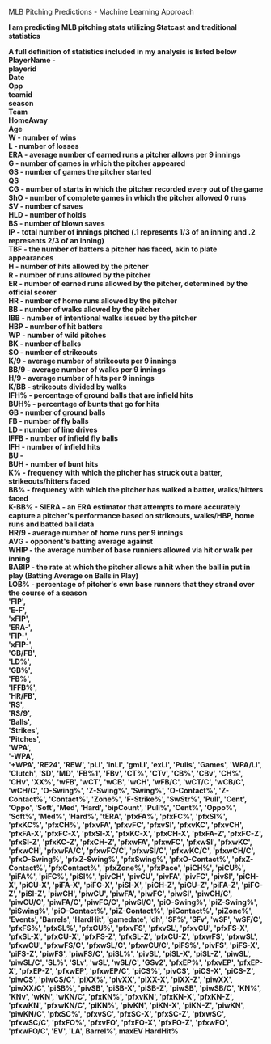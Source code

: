 MLB Pitching Predictions - Machine Learning Approach<b />

I am predicting MLB pitching stats utilizing Statcast and traditional statistics

A full definition of statistics included in my analysis is listed below <br />
PlayerName - <br />
playerid <br />
Date <br />
Opp <br />
teamid <br />
season <br />
Team <br />
HomeAway <br />
Age <br />
W - number of wins  <br />
L - number of losses <br />
ERA - average number of earned runs a pitcher allows per 9 innings <br />
G - number of games in which the pitcher appeared <br />
GS - number of games the pitcher started <br />
QS <br />
CG - number of starts in which the pitcher recorded every out of the game <br />
ShO - number of complete games in which the pitcher allowed 0 runs <br />
SV - number of saves <br />
HLD - number of holds <br />
BS - number of blown saves <br />
IP - total number of innings pitched (.1 represents 1/3 of an inning and .2 represents 2/3 of an inning) <br />
TBF - the number of batters a pitcher has faced, akin to plate appearances <br />
H - number of hits allowed by the pitcher <br />
R - number of runs allowed by the pitcher <br />
ER - number of earned runs allowed by the pitcher, determined by the official scorer <br />
HR - number of home runs allowed by the pitcher <br />
BB - number of walks allowed by the pitcher <br />
IBB - number of intentional walks issued by the pitcher <br />
HBP - number of hit batters <br />
WP - number of wild pitches <br />
BK - number of balks <br />
SO - number of strikeouts <br />
K/9 - average number of strikeouts per 9 innings <br />
BB/9 - average number of walks per 9 innings <br />
H/9 - average number of hits per 9 innings <br />
K/BB - strikeouts divided by walks <br />
IFH% - percentage of ground balls that are infield hits <br />
BUH% - percentage of bunts that go for hits <br />
GB - number of ground balls <br />
FB - number of fly balls <br />
LD - number of line drives <br />
IFFB - number of infield fly balls <br />
IFH - number of infield hits <br />
BU - <br />
BUH - number of bunt hits <br />
K% - frequency with which the pitcher has struck out a batter, strikeouts/hitters faced <br />
BB% - frequency with which the pitcher has walked a batter, walks/hitters faced <br />
K-BB% - 
SIERA - an ERA estimator that attempts to more accurately capture a pitcher's performance based on strikeouts, walks/HBP, home runs and batted ball data  <br />
HR/9 - average number of home runs per 9 innings  <br />
AVG - opponent's batting average against  <br />
WHIP - the average number of base runniers allowed via hit or walk per inning  <br />
BABIP - the rate at which the pitcher allows a hit when the ball in put in play (Batting Average on Balls in Play)  <br />
LOB% - percentage of pitcher's own base runners that they strand over the course of a season  <br />
 'FIP',  <br />
 'E-F',  <br />
 'xFIP',  <br />
 'ERA-',  <br />
 'FIP-',  <br />
 'xFIP-',  <br />
 'GB/FB',<br />
 'LD%',<br />
 'GB%',<br />
 'FB%',<br />
 'IFFB%',<br />
 'HR/FB',<br />
 'RS',<br />
 'RS/9',<br />
 'Balls',<br />
 'Strikes',<br />
 'Pitches',<br />
 'WPA',<br />
 '-WPA',<br />
 '+WPA',
 'RE24',
 'REW',
 'pLI',
 'inLI',
 'gmLI',
 'exLI',
 'Pulls',
 'Games',
 'WPA/LI',
 'Clutch',
 'SD',
 'MD',
 'FB%1',
 'FBv',
 'CT%',
 'CTv',
 'CB%',
 'CBv',
 'CH%',
 'CHv',
 'XX%',
 'wFB',
 'wCT',
 'wCB',
 'wCH',
 'wFB/C',
 'wCT/C',
 'wCB/C',
 'wCH/C',
 'O-Swing%',
 'Z-Swing%',
 'Swing%',
 'O-Contact%',
 'Z-Contact%',
 'Contact%',
 'Zone%',
 'F-Strike%',
 'SwStr%',
 'Pull',
 'Cent',
 'Oppo',
 'Soft',
 'Med',
 'Hard',
 'bipCount',
 'Pull%',
 'Cent%',
 'Oppo%',
 'Soft%',
 'Med%',
 'Hard%',
 'tERA',
 'pfxFA%',
 'pfxFC%',
 'pfxSI%',
 'pfxKC%',
 'pfxCH%',
 'pfxvFA',
 'pfxvFC',
 'pfxvSI',
 'pfxvKC',
 'pfxvCH',
 'pfxFA-X',
 'pfxFC-X',
 'pfxSI-X',
 'pfxKC-X',
 'pfxCH-X',
 'pfxFA-Z',
 'pfxFC-Z',
 'pfxSI-Z',
 'pfxKC-Z',
 'pfxCH-Z',
 'pfxwFA',
 'pfxwFC',
 'pfxwSI',
 'pfxwKC',
 'pfxwCH',
 'pfxwFA/C',
 'pfxwFC/C',
 'pfxwSI/C',
 'pfxwKC/C',
 'pfxwCH/C',
 'pfxO-Swing%',
 'pfxZ-Swing%',
 'pfxSwing%',
 'pfxO-Contact%',
 'pfxZ-Contact%',
 'pfxContact%',
 'pfxZone%',
 'pfxPace',
 'piCH%',
 'piCU%',
 'piFA%',
 'piFC%',
 'piSI%',
 'pivCH',
 'pivCU',
 'pivFA',
 'pivFC',
 'pivSI',
 'piCH-X',
 'piCU-X',
 'piFA-X',
 'piFC-X',
 'piSI-X',
 'piCH-Z',
 'piCU-Z',
 'piFA-Z',
 'piFC-Z',
 'piSI-Z',
 'piwCH',
 'piwCU',
 'piwFA',
 'piwFC',
 'piwSI',
 'piwCH/C',
 'piwCU/C',
 'piwFA/C',
 'piwFC/C',
 'piwSI/C',
 'piO-Swing%',
 'piZ-Swing%',
 'piSwing%',
 'piO-Contact%',
 'piZ-Contact%',
 'piContact%',
 'piZone%',
 'Events',
 'Barrels',
 'HardHit',
 'gamedate',
 'dh',
 'SF%',
 'SFv',
 'wSF',
 'wSF/C',
 'pfxFS%',
 'pfxSL%',
 'pfxCU%',
 'pfxvFS',
 'pfxvSL',
 'pfxvCU',
 'pfxFS-X',
 'pfxSL-X',
 'pfxCU-X',
 'pfxFS-Z',
 'pfxSL-Z',
 'pfxCU-Z',
 'pfxwFS',
 'pfxwSL',
 'pfxwCU',
 'pfxwFS/C',
 'pfxwSL/C',
 'pfxwCU/C',
 'piFS%',
 'pivFS',
 'piFS-X',
 'piFS-Z',
 'piwFS',
 'piwFS/C',
 'piSL%',
 'pivSL',
 'piSL-X',
 'piSL-Z',
 'piwSL',
 'piwSL/C',
 'SL%',
 'SLv',
 'wSL',
 'wSL/C',
 'GSv2',
 'pfxEP%',
 'pfxvEP',
 'pfxEP-X',
 'pfxEP-Z',
 'pfxwEP',
 'pfxwEP/C',
 'piCS%',
 'pivCS',
 'piCS-X',
 'piCS-Z',
 'piwCS',
 'piwCS/C',
 'piXX%',
 'pivXX',
 'piXX-X',
 'piXX-Z',
 'piwXX',
 'piwXX/C',
 'piSB%',
 'pivSB',
 'piSB-X',
 'piSB-Z',
 'piwSB',
 'piwSB/C',
 'KN%',
 'KNv',
 'wKN',
 'wKN/C',
 'pfxKN%',
 'pfxvKN',
 'pfxKN-X',
 'pfxKN-Z',
 'pfxwKN',
 'pfxwKN/C',
 'piKN%',
 'pivKN',
 'piKN-X',
 'piKN-Z',
 'piwKN',
 'piwKN/C',
 'pfxSC%',
 'pfxvSC',
 'pfxSC-X',
 'pfxSC-Z',
 'pfxwSC',
 'pfxwSC/C',
 'pfxFO%',
 'pfxvFO',
 'pfxFO-X',
 'pfxFO-Z',
 'pfxwFO',
 'pfxwFO/C',
 'EV',
 'LA',
 Barrel%',
 maxEV
 HardHit%
